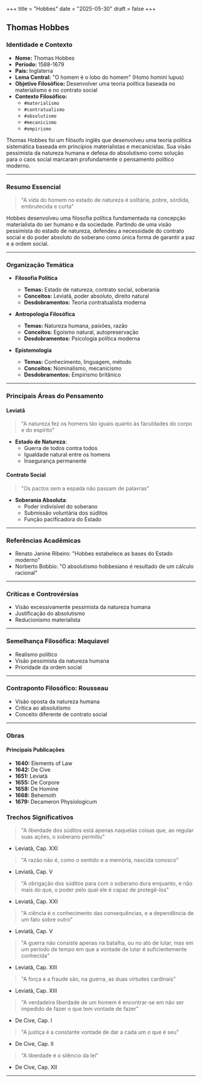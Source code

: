 +++
title = "Hobbes"
date = "2025-05-30"
draft = false
+++

## **Thomas Hobbes**

### **Identidade e Contexto**

- **Nome:** Thomas Hobbes
- **Período:** 1588-1679
- **País:** Inglaterra
- **Lema Central:** "O homem é o lobo do homem" (Homo homini lupus)
- **Objetivo Filosófico:** Desenvolver uma teoria política baseada no materialismo e no contrato social
- **Contexto Filosófico:**
  - `#materialismo`
  - `#contratualismo`
  - `#absolutismo`
  - `#mecanicismo`
  - `#empirismo`

Thomas Hobbes foi um filósofo inglês que desenvolveu uma teoria política sistemática baseada em princípios materialistas e mecanicistas. Sua visão pessimista da natureza humana e defesa do absolutismo como solução para o caos social marcaram profundamente o pensamento político moderno.

---

### **Resumo Essencial**
> "A vida do homem no estado de natureza é solitária, pobre, sórdida, embrutecida e curta"

Hobbes desenvolveu uma filosofia política fundamentada na concepção materialista do ser humano e da sociedade. Partindo de uma visão pessimista do estado de natureza, defendeu a necessidade do contrato social e do poder absoluto do soberano como única forma de garantir a paz e a ordem social.

---

### **Organização Temática**

- **Filosofia Política**
  - **Temas:** Estado de natureza, contrato social, soberania
  - **Conceitos:** Leviatã, poder absoluto, direito natural
  - **Desdobramentos:** Teoria contratualista moderna

- **Antropologia Filosófica**
  - **Temas:** Natureza humana, paixões, razão
  - **Conceitos:** Egoísmo natural, autopreservação
  - **Desdobramentos:** Psicologia política moderna

- **Epistemologia**
  - **Temas:** Conhecimento, linguagem, método
  - **Conceitos:** Nominalismo, mecanicismo
  - **Desdobramentos:** Empirismo britânico

---

### **Principais Áreas do Pensamento**

#### ****Leviatã****
> "A natureza fez os homens tão iguais quanto às faculdades do corpo e do espírito"

- ****Estado de Natureza****:
  - Guerra de todos contra todos
  - Igualdade natural entre os homens
  - Insegurança permanente

#### ****Contrato Social****
> "Os pactos sem a espada não passam de palavras"

- ****Soberania Absoluta****:
  - Poder indivisível do soberano
  - Submissão voluntária dos súditos
  - Função pacificadora do Estado

---

### **Referências Acadêmicas**

- Renato Janine Ribeiro: "Hobbes estabelece as bases do Estado moderno"
- Norberto Bobbio: "O absolutismo hobbesiano é resultado de um cálculo racional"

---

### **Críticas e Controvérsias**

- Visão excessivamente pessimista da natureza humana
- Justificação do absolutismo
- Reducionismo materialista

---

### **Semelhança Filosófica: **Maquiavel****
- Realismo político
- Visão pessimista da natureza humana
- Prioridade da ordem social

---

### **Contraponto Filosófico: **Rousseau****
- Visão oposta da natureza humana
- Crítica ao absolutismo
- Conceito diferente de contrato social

---

### **Obras**

#### **Principais Publicações**
- **1640:** Elements of Law
- **1642:** De Cive
- **1651:** Leviatã
- **1655:** De Corpore
- **1658:** De Homine
- **1668:** Behemoth
- **1679:** Decameron Physiologicum

### **Trechos Significativos**

> "A liberdade dos súditos está apenas naquelas coisas que, ao regular suas ações, o soberano permitiu"
- Leviatã, Cap. XXI

> "A razão não é, como o sentido e a memória, nascida conosco"
- Leviatã, Cap. V

> "A obrigação dos súditos para com o soberano dura enquanto, e não mais do que, o poder pelo qual ele é capaz de protegê-los"
- Leviatã, Cap. XXI

> "A ciência é o conhecimento das consequências, e a dependência de um fato sobre outro"
- Leviatã, Cap. V

> "A guerra não consiste apenas na batalha, ou no ato de lutar, mas em um período de tempo em que a vontade de lutar é suficientemente conhecida"
- Leviatã, Cap. XIII

> "A força e a fraude são, na guerra, as duas virtudes cardinais"
- Leviatã, Cap. XIII

> "A verdadeira liberdade de um homem é encontrar-se em não ser impedido de fazer o que tem vontade de fazer"
- De Cive, Cap. I

> "A justiça é a constante vontade de dar a cada um o que é seu"
- De Cive, Cap. II

> "A liberdade é o silêncio da lei"
- De Cive, Cap. XII

---
